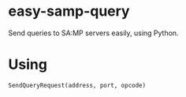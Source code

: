 # easy-samp-query
Send queries to SA:MP servers easily, using Python.

# Using
```python
SendQueryRequest(address, port, opcode)
```
